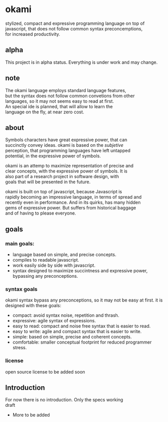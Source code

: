 
# okami

stylized, compact and expressive programming language on top of  
javascript, that does not follow common syntax preconcemptions,  
for increased productivity.

## alpha

This project is in alpha status. Everything is under work
and may change.

## note

The okami language employs standard language features,  
but the syntax does not follow common convetions from other  
languages, so it may not seems easy to read at first.  
An special ide is planned, that will allow to learn the  
language on the fly, at near zero cost.

## about

Symbols characters have great expressive power, that can  
succinctly convey ideas. okami is based on the _subjetive_  
perception, that programming languages have left untapped  
potential, in the expressive power of symbols.

okami is an attemp to maximize representation of precise and  
clear concepts, with the expressive power of symbols. It is  
also part of a research project in software design, with  
goals that will be presented in the future.

okami is built on top of javascript, because Javascript is  
rapidly becoming an impressive language, in terms of spread and  
recently even in performance. And in its quirks, has many hidden  
gems of expressive power. But suffers from historical baggage  
and of having to please everyone.

## goals

### main goals:

* language based on simple, and precise concepts.
* compiles to readable javascript.
* work easily side by side with javascript.
* syntax designed to maximize succintness and expressive power,
  bypassing any preconceptions.

### syntax goals

okami syntax bypass any preconceptions, so it may not be
easy at first. it is designed with these goals:

* compact: avoid syntax noise, repetition and thrash.
* expressive: agile syntax of expressions.
* easy to read: compact and noise free syntax that is easier to read.
* easy to write: agile and compact syntax that is easier to write.
* simple: based on simple, precise and coherent concepts.
* comfortable: smaller conceptual footprint for reduced programmer stress.

### license

open source license to be added soon

## Introduction

For now there is no introduction. Only the specs working  
draft

* More to be added





